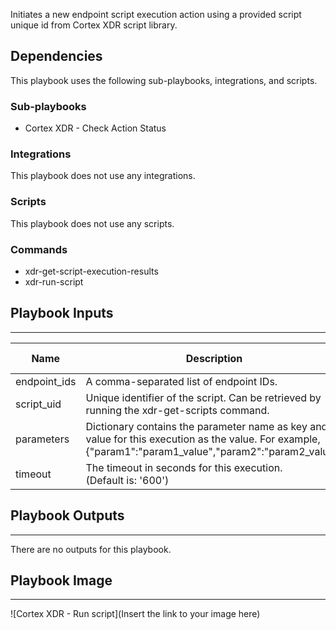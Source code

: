 Initiates a new endpoint script execution action using a provided script unique id from Cortex XDR script library.

## Dependencies
This playbook uses the following sub-playbooks, integrations, and scripts.

### Sub-playbooks
* Cortex XDR - Check Action Status

### Integrations
This playbook does not use any integrations.

### Scripts
This playbook does not use any scripts.

### Commands
* xdr-get-script-execution-results
* xdr-run-script

## Playbook Inputs
---

| **Name** | **Description** | **Default Value** | **Required** |
| --- | --- | --- | --- |
| endpoint_ids | A comma-separated list of endpoint IDs.  |  | Optional |
| script_uid | Unique identifier of the script. Can be retrieved by running the xdr-get-scripts command. |  | Optional |
| parameters | Dictionary contains the parameter name as key and its value for this execution as the value. For example, \{"param1":"param1_value","param2":"param2_value"\} |  | Optional |
| timeout | The timeout in seconds for this execution.<br/>\(Default is: '600'\) |  | Optional |

## Playbook Outputs
---
There are no outputs for this playbook.

## Playbook Image
---
![Cortex XDR - Run script](Insert the link to your image here)